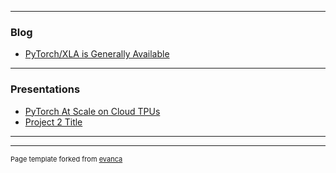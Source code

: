 
---

### Blog

- [PyTorch/XLA is Generally Available](https://medium.com/pytorch/pytorch-xla-is-now-generally-available-on-google-cloud-tpus-f9267f437832)

---

### Presentations

- [PyTorch At Scale on Cloud TPUs](https://youtu.be/iwtpwQRdb3Y)
- [Project 2 Title](http://example.com/)

---




---
<p style="font-size:11px">Page template forked from <a href="https://github.com/evanca/quick-portfolio">evanca</a></p>
<!-- Remove above link if you don't want to attibute -->
